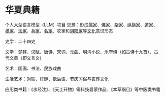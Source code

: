 # 华夏典籍
个人大型语言模型（LLM）项目
思想：形成[儒家](https://baike.baidu.com/item/%E5%84%92%E5%AE%B6/945629?fromModule=lemma_inlink)、[佛家](https://baike.baidu.com/item/%E4%BD%9B%E5%AE%B6/2835388?fromModule=lemma_inlink)、[杂家](https://baike.baidu.com/item/%E6%9D%82%E5%AE%B6/805193?fromModule=lemma_inlink)、[纵横家](https://baike.baidu.com/item/%E7%BA%B5%E6%A8%AA%E5%AE%B6/87776?fromModule=lemma_inlink)、[道家](https://baike.baidu.com/item/%E9%81%93%E5%AE%B6/131309?fromModule=lemma_inlink)、[墨家](https://baike.baidu.com/item/%E5%A2%A8%E5%AE%B6/131130?fromModule=lemma_inlink)、[法家](https://baike.baidu.com/item/%E6%B3%95%E5%AE%B6/425255?fromModule=lemma_inlink)、[兵家](https://baike.baidu.com/item/%E5%85%B5%E5%AE%B6/3435179?fromModule=lemma_inlink)、[名家](https://baike.baidu.com/item/%E5%90%8D%E5%AE%B6/3150648?fromModule=lemma_inlink)、农家和[阴阳家](https://baike.baidu.com/item/%E9%98%B4%E9%98%B3%E5%AE%B6/84179?fromModule=lemma_inlink)等[文化](https://baike.baidu.com/item/%E6%96%87%E5%8C%96/23624?fromModule=lemma_inlink)意识形态

史学：二十四史

文学：楚辞、汉赋、唐诗、宋词、元曲、明清小说、乐府诗（如古诗十九首）、古代文章（即文言文）

艺术：国画、书法、民族戏曲

生活艺术：对联、灯谜、歇后语、节庆习俗与丧葬文化

应用类书籍：《水经注》、《天工开物》等科技启蒙作品、《本草纲目》等中医类书籍
